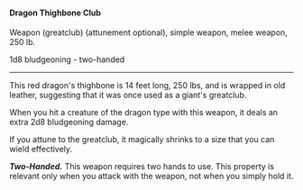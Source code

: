 #### Dragon Thighbone Club

Weapon (greatclub) (attunement optional), simple weapon, melee weapon, 250 lb.

1d8 bludgeoning  - two-handed

---

This red dragon's thighbone is 14 feet long, 250 lbs, and is wrapped in old leather, suggesting that it was once used as a giant's greatclub.

When you hit a creature of the dragon type with this weapon, it deals an extra 2d8 bludgeoning damage.

If you attune to the greatclub, it magically shrinks to a size that you can wield effectively.

***Two-Handed.*** This weapon requires two hands to use. This property is relevant only when you attack with the weapon, not when you simply hold it.